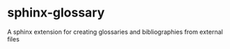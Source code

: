 # sphinx-glossary
A sphinx extension for creating glossaries and bibliographies from external files
